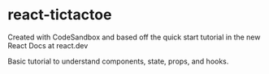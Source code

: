 # react-tictactoe
Created with CodeSandbox and based off the quick start tutorial in the new React Docs at react.dev

Basic tutorial to understand components, state, props, and hooks. 
